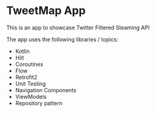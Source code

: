 
  <h1>TweetMap App</a></h1>
<p>This is an app to showcase Twitter Filtered Steaming API</p>
<p>The app uses the following libraries / topics:</p>
<ul>
	<li>Kotlin</li>
  <li>Hilt</li>
	<li>Coroutines</li>
  <li>Flow</li>
	<li>Retrofit2</li>
	<li>Unit Testing</li>
  <li>Navigation Components</li>
	<li>ViewModels</li>
	<li>Repository pattern</li>

